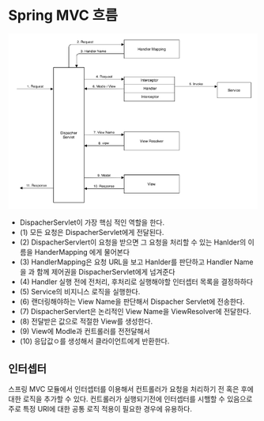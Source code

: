 
# Spring MVC 흐름
![spring-mvc-flow](/assets/spring-mvc-flow.png)


* DispacherServlet이 가장 핵심 적인 역할을 한다.
* (1) 모든 요청은 DispacherServlet에게 전달된다.
* (2) DispacherServlert이 요청을 받으면 그 요청을 처리할 수 있는 Hanlder의 이름을 HanderMapping 에게 물어본다
* (3) HandlerMapping은 요청 URL을 보고 Hanlder를 판단하고 Handler Name을 과 함께 제어권을 DispacherServlet에게 넘겨준다
* (4) Handler 실행 전에 전처리, 후처리로 실행해야할 인터셉터 목록을 결정하하다
* (5) Service의 비지니스 로직을 실행한다.
* (6) 랜더링해야하는 View Name을 판단해서 Dispacher Servlet에 전송한다.
* (7) DispacherServlert은 논리적인 View Name을 ViewResolver에 전달한다.
* (8) 전달받은 값으로 적절한 View를 생성한다.
* (9) View에 Modle과 컨트롤러를 전전달해서
* (10) 응답값ㅇ를 생성해서 클라이언트에게 반환한다.

## 인터셉터
스프링 MVC 모듈에서 인터셉터를 이용해서 컨트롤러가 요청을 처리하기 전 혹은 후에 대한 로직을 추가할 수 있다. 컨트롤러가 실행되기전에 인터셉터를 시핼할 수 있음으로 주로 특정 URI에 대한 공통 로직 적용이 필요한 경우에 유용하다.